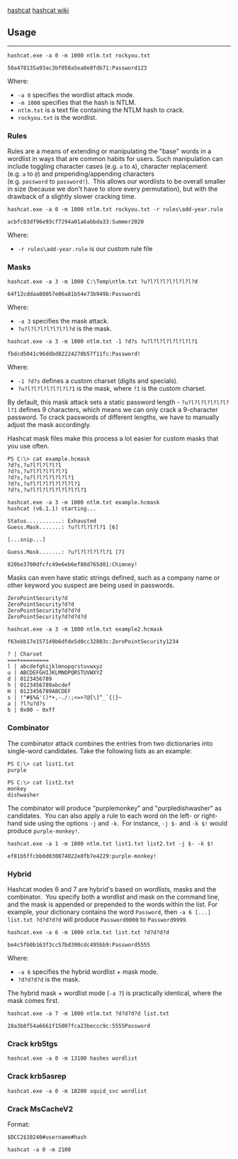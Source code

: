 [hashcat](https://hashcat.net/hashcat/)
[hashcat wiki](https://hashcat.net/wiki/doku.php?id=rule_based_attack)

## Usage

---

```
hashcat.exe -a 0 -m 1000 ntlm.txt rockyou.txt

58a478135a93ac3bf058a5ea0e8fdb71:Password123
```

Where:

- `-a 0` specifies the wordlist attack mode.
- `-m 1000` specifies that the hash is NTLM.
- `ntlm.txt` is a text file containing the NTLM hash to crack.
- `rockyou.txt` is the wordlist.


### Rules

Rules are a means of extending or manipulating the "base" words in a wordlist in ways that are common habits for users. Such manipulation can include toggling character cases (e.g. `a` to `A`), character replacement (e.g. `a` to `@`) and prepending/appending characters (e.g. `password` to `password!`).  This allows our wordlists to be overall smaller in size (because we don't have to store every permutation), but with the drawback of a slightly slower cracking time.

```
hashcat.exe -a 0 -m 1000 ntlm.txt rockyou.txt -r rules\add-year.rule

acbfc03df96e93cf7294a01a6abbda33:Summer2020
```

Where:

- `-r rules\add-year.rule` is our custom rule file


### Masks

```
hashcat.exe -a 3 -m 1000 C:\Temp\ntlm.txt ?u?l?l?l?l?l?l?l?d

64f12cddaa88057e06a81b54e73b949b:Password1
```

Where:

- `-a 3` specifies the mask attack.
- `?u?l?l?l?l?l?l?l?d` is the mask.

```
hashcat.exe -a 3 -m 1000 ntlm.txt -1 ?d?s ?u?l?l?l?l?l?l?l?1

fbdcd5041c96ddbd82224270b57f11fc:Password!
```

Where:

- `-1 ?d?s` defines a custom charset (digits and specials).
- `?u?l?l?l?l?l?l?l?1` is the mask, where `?1` is the custom charset.

By default, this mask attack sets a static password length - `?u?l?l?l?l?l?l?l?1` defines 9 characters, which means we can only crack a 9-character password. To crack passwords of different lengths, we have to manually adjust the mask accordingly.

Hashcat mask files make this process a lot easier for custom masks that you use often.

```
PS C:\> cat example.hcmask
?d?s,?u?l?l?l?l?1
?d?s,?u?l?l?l?l?l?1
?d?s,?u?l?l?l?l?l?l?1
?d?s,?u?l?l?l?l?l?l?l?1
?d?s,?u?l?l?l?l?l?l?l?l?1
```

```
hashcat.exe -a 3 -m 1000 ntlm.txt example.hcmask
hashcat (v6.1.1) starting...

Status...........: Exhausted
Guess.Mask.......: ?u?l?l?l?l?1 [6]

[...snip...]

Guess.Mask.......: ?u?l?l?l?l?l?1 [7]

820be3700dfcfc49e6eb6ef88d765d01:Chimney!
```

Masks can even have static strings defined, such as a company name or other keyword you suspect are being used in passwords.

```
ZeroPointSecurity?d
ZeroPointSecurity?d?d
ZeroPointSecurity?d?d?d
ZeroPointSecurity?d?d?d?d
```

```
hashcat.exe -a 3 -m 1000 ntlm.txt example2.hcmask

f63ebb17e157149b6dfde5d0cc32803c:ZeroPointSecurity1234
```

```
? | Charset
===+=========
l | abcdefghijklmnopqrstuvwxyz
u | ABCDEFGHIJKLMNOPQRSTUVWXYZ
d | 0123456789
h | 0123456789abcdef
H | 0123456789ABCDEF
s | !"#$%&'()*+,-./:;<=>?@[\]^_`{|}~
a | ?l?u?d?s
b | 0x00 - 0xff
```


### Combinator

The combinator attack combines the entries from two dictionaries into single-word candidates. Take the following lists as an example:

```
PS C:\> cat list1.txt
purple

PS C:\> cat list2.txt
monkey
dishwasher
```

The combinator will produce "purplemonkey" and "purpledishwasher" as candidates.  You can also apply a rule to each word on the left- or right-hand side using the options `-j` and `-k`.  For instance, `-j $-` and `-k $!` would produce `purple-monkey!`.

```
hashcat.exe -a 1 -m 1000 ntlm.txt list1.txt list2.txt -j $- -k $!

ef81b5ffcbb0d030874022e8fb7e4229:purple-monkey!
```


### Hybrid

Hashcat modes 6 and 7 are hybrid's based on wordlists, masks and the combinator.  You specify both a wordlist and mask on the command line, and the mask is appended or prepended to the words within the list. For example, your dictionary contains the word `Password`, then `-a 6 [...] list.txt ?d?d?d?d` will produce `Password0000` to `Password9999`.

```
hashcat.exe -a 6 -m 1000 ntlm.txt list.txt ?d?d?d?d

be4c5fb0b163f3cc57bd390cdc495bb9:Password5555
```

Where:

- `-a 6` specifies the hybrid wordlist + mask mode.
- `?d?d?d?d` is the mask.

The hybrid mask + wordlist mode (`-a 7`) is practically identical, where the mask comes first.

```
hashcat.exe -a 7 -m 1000 ntlm.txt ?d?d?d?d list.txt

28a3b8f54a6661f15007fca23beccc9c:5555Password
```


### Crack krb5tgs

```
hashcat.exe -a 0 -m 13100 hashes wordlist
```


### Crack krb5asrep

```
hashcat.exe -a 0 -m 18200 squid_svc wordlist
```


### Crack MsCacheV2

Format:

```
$DCC2$10240#username#hash
```

```
hashcat -a 0 -m 2100
```